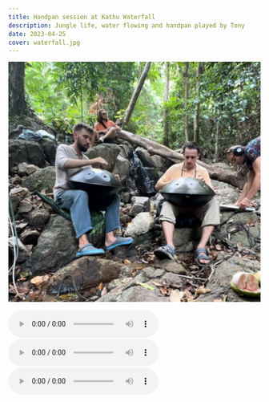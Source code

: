 ```yaml
---
title: Handpan session at Kathu Waterfall
description: Jungle life, water flowing and handpan played by Tony
date: 2023-04-25
cover: waterfall.jpg
---
```


![Photo of the waterfall and guys with instruments](./tony-andy-alex-den.jpg)

<audio controls>
  <source src="https://db.chromatone.center/assets/c4e9983d-e7e4-4b8b-bb44-e4d5d39adcb4/waterfall1.mp3" type="audio/mpeg">
  Your browser does not support the audio element.
</audio>

<audio controls>
  <source src="https://db.chromatone.center/assets/10a67adb-229a-4a8f-9b59-ef436c309daf/waterfall2.mp3" type="audio/mpeg">
  Your browser does not support the audio element.
</audio>

<audio controls>
  <source src="https://db.chromatone.center/assets/5afbc013-07bc-4058-92f8-81abca448311/waterfall3.mp3" type="audio/mpeg">
  Your browser does not support the audio element.
</audio>
